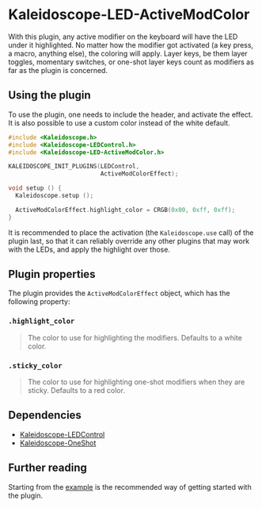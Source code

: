 # Kaleidoscope-LED-ActiveModColor

With this plugin, any active modifier on the keyboard will have the LED under it
highlighted. No matter how the modifier got activated (a key press, a macro,
anything else), the coloring will apply. Layer keys, be them layer toggles,
momentary switches, or one-shot layer keys count as modifiers as far as the
plugin is concerned.

## Using the plugin

To use the plugin, one needs to include the header, and activate the effect. It
is also possible to use a custom color instead of the white default.

```c++
#include <Kaleidoscope.h>
#include <Kaleidoscope-LEDControl.h>
#include <Kaleidoscope-LED-ActiveModColor.h>

KALEIDOSCOPE_INIT_PLUGINS(LEDControl,
                          ActiveModColorEffect);

void setup () {
  Kaleidoscope.setup ();

  ActiveModColorEffect.highlight_color = CRGB(0x00, 0xff, 0xff);
}
```

It is recommended to place the activation (the `Kaleidoscope.use` call) of the
plugin last, so that it can reliably override any other plugins that may work
with the LEDs, and apply the highlight over those.

## Plugin properties

The plugin provides the `ActiveModColorEffect` object, which has the following
property:

### `.highlight_color`

> The color to use for highlighting the modifiers. Defaults to a white color.

### `.sticky_color`

> The color to use for highlighting one-shot modifiers when they are sticky. Defaults to a red color.

## Dependencies

* [Kaleidoscope-LEDControl](https://github.com/keyboardio/Kaleidoscope-LEDControl)
* [Kaleidoscope-OneShot](https://github.com/keyboardio/Kaleidoscope-OneShot)

## Further reading

Starting from the [example][plugin:example] is the recommended way of getting
started with the plugin.

 [plugin:example]: https://github.com/keyboardio/Kaleidoscope-LED-ActiveModColor/blob/master/examples/LED-ActiveModColor/LED-ActiveModColor.ino
